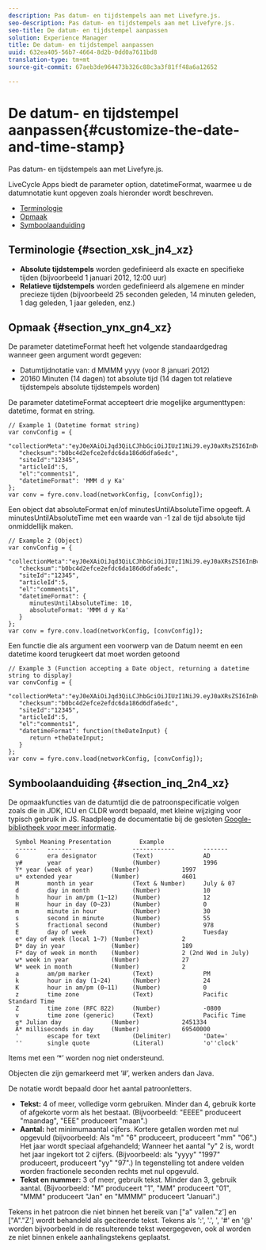 ```yaml
---
description: Pas datum- en tijdstempels aan met Livefyre.js.
seo-description: Pas datum- en tijdstempels aan met Livefyre.js.
seo-title: De datum- en tijdstempel aanpassen
solution: Experience Manager
title: De datum- en tijdstempel aanpassen
uuid: 632ea405-56b7-4664-8d2b-0dd0a7611bd8
translation-type: tm+mt
source-git-commit: 67aeb3de964473b326c88c3a3f81ff48a6a12652

---
```



# De datum- en tijdstempel aanpassen{#customize-the-date-and-time-stamp}

Pas datum- en tijdstempels aan met Livefyre.js.

LiveCycle Apps biedt de parameter option, datetimeFormat, waarmee u de datumnotatie kunt opgeven zoals hieronder wordt beschreven.

* [Terminologie](#c_date_time_stamp/section_xsk_jn4_xz)
* [Opmaak](#c_date_time_stamp/section_ynx_gn4_xz)
* [Symboolaanduiding](#c_date_time_stamp/section_inq_2n4_xz)

## Terminologie {#section_xsk_jn4_xz}

* **Absolute tijdstempels** worden gedefinieerd als exacte en specifieke tijden (bijvoorbeeld 1 januari 2012, 12:00 uur)
* **Relatieve tijdstempels** worden gedefinieerd als algemene en minder precieze tijden (bijvoorbeeld 25 seconden geleden, 14 minuten geleden, 1 dag geleden, 1 jaar geleden, enz.)

## Opmaak {#section_ynx_gn4_xz}

De parameter datetimeFormat heeft het volgende standaardgedrag wanneer geen argument wordt gegeven:

* Datumtijdnotatie van: d MMMM yyyy (voor 8 januari 2012)
* 20160 Minuten (14 dagen) tot absolute tijd (14 dagen tot relatieve tijdstempels absolute tijdstempels worden)

De parameter datetimeFormat accepteert drie mogelijke argumenttypen: datetime, format en string.

```
// Example 1 (Datetime format string)  
var convConfig = { 
   "collectionMeta":"eyJ0eXAiOiJqd3QiLCJhbGciOiJIUzI1NiJ9.eyJ0aXRsZSI6InBvc3QgMiIsInVybCI6Imh0dHA6XC9cL29yYW5nZXNhcmVncmVhdC5jb21cL3VzZWExcDcwXzEyXC8_cD01IiwidGFncyI6IiIsImNoZWNrc3VtIjoiYjBiYzRkMmVmY2UyZWZkYzZkYTE4NmQ2ZGZhNmVkYzAiLCJhcnRpY2xlSWQiOjV9.XZJTJgwpiFZCQ6dv8vvl91sMbFSJndzZPTHhmtOaImo", 
   "checksum":"b0bc4d2efce2efdc6da186d6dfa6edc", 
   "siteId":"12345", 
   "articleId":5, 
   "el":"comments1", 
   "datetimeFormat": 'MMM d y Ka' 
}; 
var conv = fyre.conv.load(networkConfig, [convConfig]);
```

Een object dat absoluteFormat en/of minutesUntilAbsoluteTime opgeeft. A minutesUntilAbsoluteTime met een waarde van -1 zal de tijd absolute tijd onmiddellijk maken.

```
// Example 2 (Object)  
var convConfig = { 
   "collectionMeta":"eyJ0eXAiOiJqd3QiLCJhbGciOiJIUzI1NiJ9.eyJ0aXRsZSI6InBvc3QgMiIsInVybCI6Imh0dHA6XC9cL29yYW5nZXNhcmVncmVhdC5jb21cL3VzZWExcDcwXzEyXC8_cD01IiwidGFncyI6IiIsImNoZWNrc3VtIjoiYjBiYzRkMmVmY2UyZWZkYzZkYTE4NmQ2ZGZhNmVkYzAiLCJhcnRpY2xlSWQiOjV9.XZJTJgwpiFZCQ6dv8vvl91sMbFSJndzZPTHhmtOaImo", 
   "checksum":"b0bc4d2efce2efdc6da186d6dfa6edc", 
   "siteId":"12345", 
   "articleId":5, 
   "el":"comments1", 
   "datetimeFormat": { 
      minutesUntilAbsoluteTime: 10, 
      absoluteFormat: 'MMM d y Ka' 
   } 
};  
var conv = fyre.conv.load(networkConfig, [convConfig]);
```

Een functie die als argument een voorwerp van de Datum neemt en een datetime koord terugkeert dat moet worden getoond

```
// Example 3 (Function accepting a Date object, returning a datetime string to display) 
var convConfig = { 
   "collectionMeta":"eyJ0eXAiOiJqd3QiLCJhbGciOiJIUzI1NiJ9.eyJ0aXRsZSI6InBvc3QgMiIsInVybCI6Imh0dHA6XC9cL29yYW5nZXNhcmVncmVhdC5jb21cL3VzZWExcDcwXzEyXC8_cD01IiwidGFncyI6IiIsImNoZWNrc3VtIjoiYjBiYzRkMmVmY2UyZWZkYzZkYTE4NmQ2ZGZhNmVkYzAiLCJhcnRpY2xlSWQiOjV9.XZJTJgwpiFZCQ6dv8vvl91sMbFSJndzZPTHhmtOaImo", 
   "checksum":"b0bc4d2efce2efdc6da186d6dfa6edc", 
   "siteId":"12345", 
   "articleId":5, 
   "el":"comments1", 
   "datetimeFormat": function(theDateInput) { 
      return +theDateInput; 
   } 
};  
var conv = fyre.conv.load(networkConfig, [convConfig]);
```

## Symboolaanduiding {#section_inq_2n4_xz}

De opmaakfuncties van de datumtijd die de patroonspecificatie volgen zoals die in JDK, ICU en CLDR wordt bepaald, met kleine wijziging voor typisch gebruik in JS. Raadpleeg de documentatie bij de gesloten [Google-bibliotheek voor meer informatie](https://developers.google.com/closure/library/docs/overview).

```
  Symbol Meaning Presentation        Example 
  ------   -------                 ------------        ------- 
  G        era designator          (Text)              AD 
  y#       year                    (Number)            1996 
  Y* year (week of year)     (Number)            1997 
  u* extended year           (Number)            4601 
  M        month in year           (Text & Number)     July & 07 
  d        day in month            (Number)            10 
  h        hour in am/pm (1~12)    (Number)            12 
  H        hour in day (0~23)      (Number)            0 
  m        minute in hour          (Number)            30 
  s        second in minute        (Number)            55 
  S        fractional second       (Number)            978 
  E        day of week             (Text)              Tuesday 
  e* day of week (local 1~7) (Number)            2 
  D* day in year             (Number)            189 
  F* day of week in month    (Number)            2 (2nd Wed in July) 
  w* week in year            (Number)            27 
  W* week in month           (Number)            2 
  a        am/pm marker            (Text)              PM 
  k        hour in day (1~24)      (Number)            24 
  K        hour in am/pm (0~11)    (Number)            0 
  z        time zone               (Text)              Pacific Standard Time 
  Z        time zone (RFC 822)     (Number)            -0800 
  v        time zone (generic)     (Text)              Pacific Time 
  g* Julian day              (Number)            2451334 
  A* milliseconds in day     (Number)            69540000 
  '        escape for text         (Delimiter)         'Date=' 
  ''       single quote            (Literal)           'o''clock'
```

Items met een ‘*’ worden nog niet ondersteund.

Objecten die zijn gemarkeerd met ‘#’, werken anders dan Java.

De notatie wordt bepaald door het aantal patroonletters.

* **Tekst:** 4 of meer, volledige vorm gebruiken. Minder dan 4, gebruik korte of afgekorte vorm als het bestaat. (Bijvoorbeeld: &quot;EEEE&quot; produceert &quot;maandag&quot;, &quot;EEE&quot; produceert &quot;maan&quot;.)
* **Aantal:** het minimumaantal cijfers. Kortere getallen worden met nul opgevuld (bijvoorbeeld: Als &quot;m&quot; &quot;6&quot; produceert, produceert &quot;mm&quot; &quot;06&quot;.) Het jaar wordt speciaal afgehandeld; Wanneer het aantal &quot;y&quot; 2 is, wordt het jaar ingekort tot 2 cijfers. (Bijvoorbeeld: als &quot;yyyy&quot; &quot;1997&quot; produceert, produceert &quot;yy&quot; &quot;97&quot;.) In tegenstelling tot andere velden worden fractionele seconden rechts met nul opgevuld.
* **Tekst en nummer:** 3 of meer, gebruik tekst. Minder dan 3, gebruik aantal. (Bijvoorbeeld: &quot;M&quot; produceert &quot;1&quot;, &quot;MM&quot; produceert &quot;01&quot;, &quot;MMM&quot; produceert &quot;Jan&quot; en &quot;MMMM&quot; produceert &quot;Januari&quot;.)

Tekens in het patroon die niet binnen het bereik van [&quot;a&quot; vallen.&quot;z’] en [&quot;A&quot;.&quot;Z&#39;] wordt behandeld als geciteerde tekst. Tekens als &#39;:&#39;, &#39;.&#39;, &#39;, &#39;#&#39; en &#39;@&#39; worden bijvoorbeeld in de resulterende tekst weergegeven, ook al worden ze niet binnen enkele aanhalingstekens geplaatst.
